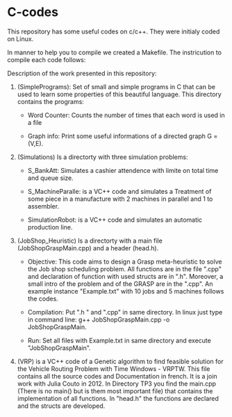 # C-codes
This repository has some useful codes on c/c++. They were initialy coded on Linux.

In manner to help you to compile we created a Makefile. The instricution to compile each code follows:


Description of the work presented in this repository:
1) (SimplePrograms): Set of small and simple programs in C that can be used to learn some properties of this beautiful language. This directory contains the programs:
    
      - Word Counter: Counts the number of times that each word is used in a file
      
      - Graph info: Print some useful informations of a directed graph G = (V,E).
      
2) (Simulations) Is a directorty with three simulation problems:

    - S_BankAtt: Simulates a cashier attendence with limite on total time and queue size. 
  
    - S_MachineParalle: is a VC++ code and  simulates a Treatment of some piece in a manufacture with 2 machines in parallel and 1 to assembler. 
  
    - SimulationRobot: is a VC++ code and simulates an automatic production line. 
        
        
3) (JobShop_Heuristic) Is a directorty with a main file (JobShopGraspMain.cpp) and a header (head.h). 

    - Objective: This code aims to design a Grasp meta-heuristic to solve the Job shop scheduling problem. All functions are in the file ".cpp" and declaration of function with used structs are in ".h". Moreover, a small intro of the problem and of the GRASP are in the  ".cpp". An example instance "Example.txt" with 10 jobs and 5 machines follows the codes.
    
    - Compilation: 
    Put ".h " and ".cpp" in same directory. 
    In linux just type in command line: g++ JobShopGraspMain.cpp -o JobShopGraspMain.
    
    - Run:
    Set all files with Example.txt in same directory and execute "JobShopGraspMain".

4) (VRP) is a VC++ code of a Genetic algorithm to find feasible solution for the Vehicle Routing Problem with Time Windows - VRPTW. 
This file contains all the source codes and Documentation in french. It is a join work with Julia Couto in 2012. In Directory TP3 you find the main.cpp (There is no main() but is them most important file) that contains the implementation of all functions. In "head.h" the functions are declared and the structs are developed.     

    



      
  
  
     
